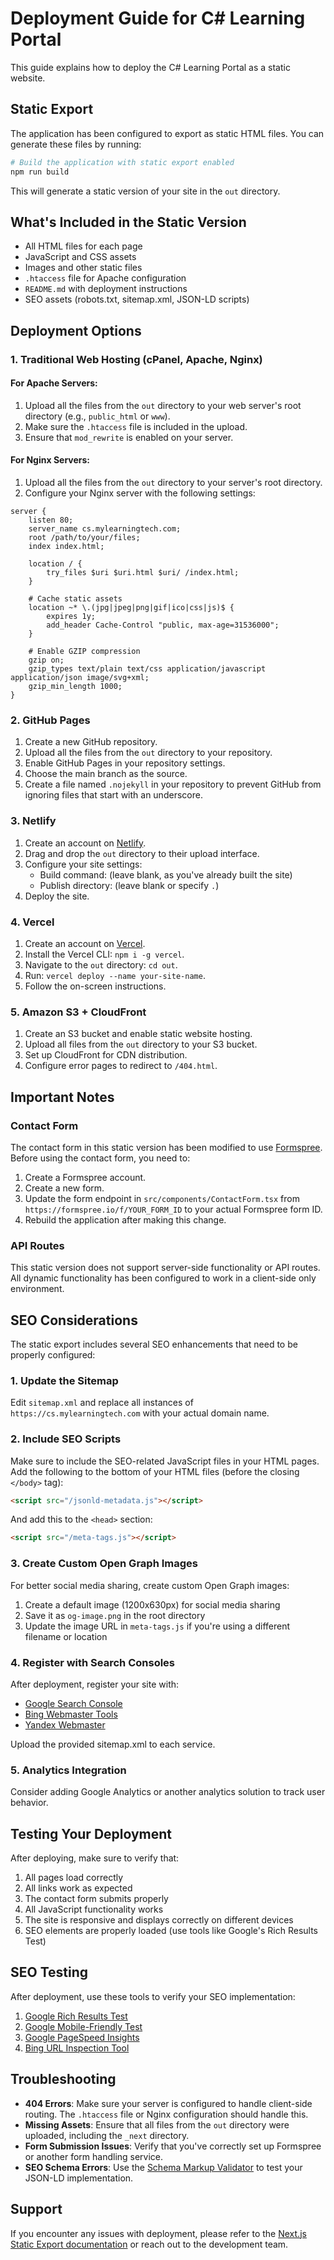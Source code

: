 # Deployment Guide for C# Learning Portal

This guide explains how to deploy the C# Learning Portal as a static website.

## Static Export

The application has been configured to export as static HTML files. You can generate these files by running:

```bash
# Build the application with static export enabled
npm run build
```

This will generate a static version of your site in the `out` directory.

## What's Included in the Static Version

- All HTML files for each page
- JavaScript and CSS assets
- Images and other static files
- `.htaccess` file for Apache configuration
- `README.md` with deployment instructions
- SEO assets (robots.txt, sitemap.xml, JSON-LD scripts)

## Deployment Options

### 1. Traditional Web Hosting (cPanel, Apache, Nginx)

#### For Apache Servers:

1. Upload all the files from the `out` directory to your web server's root directory (e.g., `public_html` or `www`).
2. Make sure the `.htaccess` file is included in the upload.
3. Ensure that `mod_rewrite` is enabled on your server.

#### For Nginx Servers:

1. Upload all the files from the `out` directory to your server's root directory.
2. Configure your Nginx server with the following settings:

```nginx
server {
    listen 80;
    server_name cs.mylearningtech.com;
    root /path/to/your/files;
    index index.html;

    location / {
        try_files $uri $uri.html $uri/ /index.html;
    }

    # Cache static assets
    location ~* \.(jpg|jpeg|png|gif|ico|css|js)$ {
        expires 1y;
        add_header Cache-Control "public, max-age=31536000";
    }

    # Enable GZIP compression
    gzip on;
    gzip_types text/plain text/css application/javascript application/json image/svg+xml;
    gzip_min_length 1000;
}
```

### 2. GitHub Pages

1. Create a new GitHub repository.
2. Upload all the files from the `out` directory to your repository.
3. Enable GitHub Pages in your repository settings.
4. Choose the main branch as the source.
5. Create a file named `.nojekyll` in your repository to prevent GitHub from ignoring files that start with an underscore.

### 3. Netlify

1. Create an account on [Netlify](https://www.netlify.com/).
2. Drag and drop the `out` directory to their upload interface.
3. Configure your site settings:
   - Build command: (leave blank, as you've already built the site)
   - Publish directory: (leave blank or specify `.`)
4. Deploy the site.

### 4. Vercel

1. Create an account on [Vercel](https://vercel.com/).
2. Install the Vercel CLI: `npm i -g vercel`.
3. Navigate to the `out` directory: `cd out`.
4. Run: `vercel deploy --name your-site-name`.
5. Follow the on-screen instructions.

### 5. Amazon S3 + CloudFront

1. Create an S3 bucket and enable static website hosting.
2. Upload all files from the `out` directory to your S3 bucket.
3. Set up CloudFront for CDN distribution.
4. Configure error pages to redirect to `/404.html`.

## Important Notes

### Contact Form

The contact form in this static version has been modified to use [Formspree](https://formspree.io/). Before using the contact form, you need to:

1. Create a Formspree account.
2. Create a new form.
3. Update the form endpoint in `src/components/ContactForm.tsx` from `https://formspree.io/f/YOUR_FORM_ID` to your actual Formspree form ID.
4. Rebuild the application after making this change.

### API Routes

This static version does not support server-side functionality or API routes. All dynamic functionality has been configured to work in a client-side only environment.

## SEO Considerations

The static export includes several SEO enhancements that need to be properly configured:

### 1. Update the Sitemap

Edit `sitemap.xml` and replace all instances of `https://cs.mylearningtech.com` with your actual domain name.

### 2. Include SEO Scripts

Make sure to include the SEO-related JavaScript files in your HTML pages. Add the following to the bottom of your HTML files (before the closing `</body>` tag):

```html
<script src="/jsonld-metadata.js"></script>
```

And add this to the `<head>` section:

```html
<script src="/meta-tags.js"></script>
```

### 3. Create Custom Open Graph Images

For better social media sharing, create custom Open Graph images:

1. Create a default image (1200x630px) for social media sharing
2. Save it as `og-image.png` in the root directory
3. Update the image URL in `meta-tags.js` if you're using a different filename or location

### 4. Register with Search Consoles

After deployment, register your site with:
- [Google Search Console](https://search.google.com/search-console)
- [Bing Webmaster Tools](https://www.bing.com/webmasters)
- [Yandex Webmaster](https://webmaster.yandex.com)

Upload the provided sitemap.xml to each service.

### 5. Analytics Integration

Consider adding Google Analytics or another analytics solution to track user behavior.

## Testing Your Deployment

After deploying, make sure to verify that:

1. All pages load correctly
2. All links work as expected
3. The contact form submits properly
4. All JavaScript functionality works
5. The site is responsive and displays correctly on different devices
6. SEO elements are properly loaded (use tools like Google's Rich Results Test)

## SEO Testing

After deployment, use these tools to verify your SEO implementation:

1. [Google Rich Results Test](https://search.google.com/test/rich-results)
2. [Google Mobile-Friendly Test](https://search.google.com/test/mobile-friendly)
3. [Google PageSpeed Insights](https://pagespeed.web.dev/)
4. [Bing URL Inspection Tool](https://www.bing.com/webmasters/tools/contentremoval)

## Troubleshooting

- **404 Errors**: Make sure your server is configured to handle client-side routing. The `.htaccess` file or Nginx configuration should handle this.
- **Missing Assets**: Ensure that all files from the `out` directory were uploaded, including the `_next` directory.
- **Form Submission Issues**: Verify that you've correctly set up Formspree or another form handling service.
- **SEO Schema Errors**: Use the [Schema Markup Validator](https://validator.schema.org/) to test your JSON-LD implementation.

## Support

If you encounter any issues with deployment, please refer to the [Next.js Static Export documentation](https://nextjs.org/docs/advanced-features/static-html-export) or reach out to the development team. 